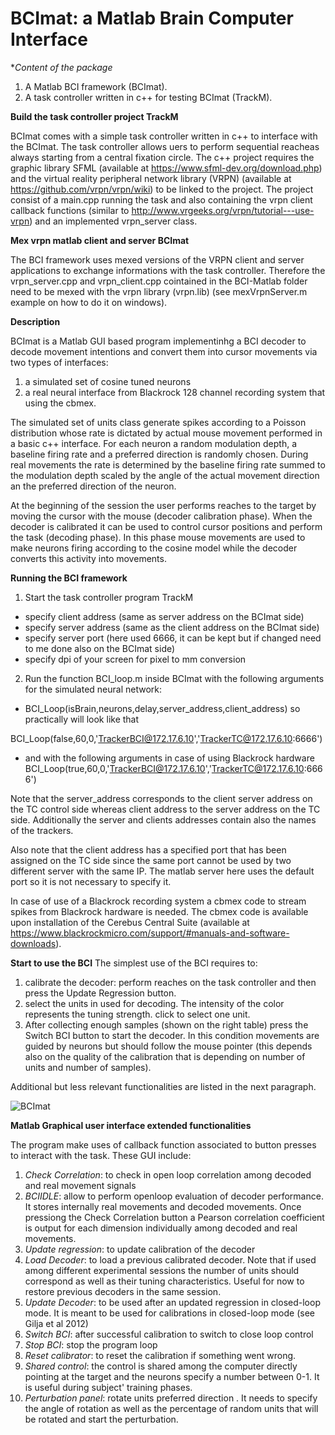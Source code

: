 # BCImat: a Matlab Brain Computer Interface

**Content of the package*

1. A Matlab BCI framework (BCImat).
2. A task controller written in c++ for testing BCImat (TrackM).

**Build the task controller project TrackM**

BCImat comes with a simple task controller written in c++ to interface with the BCImat. The task controller allows uers to perform sequential reacheas always starting from a central fixation circle.
The c++ project requires the graphic library SFML (available at https://www.sfml-dev.org/download.php) and the virtual reality peripheral network library (VRPN) (available at https://github.com/vrpn/vrpn/wiki) to be linked to the project. 
The project consist of a main.cpp running the task and also containing the vrpn client callback functions (similar to http://www.vrgeeks.org/vrpn/tutorial---use-vrpn) and an implemented vrpn_server class.


**Mex vrpn matlab client and server BCImat**

The BCI framework uses mexed versions of the VRPN client and server applications to exchange informations with the task controller. Therefore the vrpn_server.cpp and vrpn_client.cpp cointained in the BCI-Matlab folder need to be mexed with the vrpn library (vrpn.lib) (see mexVrpnServer.m example on how to do it on windows). 

**Description**

BCImat is a Matlab GUI based program implementinhg a BCI decoder to decode movement intentions and convert them into cursor movements via two types of interfaces:
1. a simulated set of cosine tuned neurons
2. a real neural interface from Blackrock 128 channel recording system that using the cbmex.

The simulated set of units class generate spikes according to a Poisson distribution whose rate is dictated by actual mouse movement performed in a basic c++ interface.
For each neuron a random modulation depth, a baseline firing rate and a preferred direction is randomly chosen. During real movements the rate is determined by the baseline firing rate summed to  the modulation depth scaled by the angle of the actual movement direction an the preferred direction of the neuron.

At the beginning of the session the user performs reaches to the target by moving the cursor with the mouse (decoder calibration phase). When the decoder is calibrated it can be used to control cursor positions and perform the task (decoding phase). In this phase mouse movements are used to make neurons firing according to the cosine model while the decoder converts this activity into movements. 


**Running the BCI framework**

1. Start the task controller program TrackM

* specify client address (same as server address on the BCImat side)
* specify server address (same as the client address on the BCImat side)
* specify server port (here used 6666, it can be kept but if changed need to me done also on the BCImat side)
* specify dpi of your screen for pixel to mm conversion
 
2. Run the function BCI_loop.m inside BCImat with the following arguments for the simulated neural network:

* BCI_Loop(isBrain,neurons,delay,server_address,client_address) so practically will look like that

BCI_Loop(false,60,0,'TrackerBCI@172.17.6.10','TrackerTC@172.17.6.10:6666')


* and with the following arguments in case of using Blackrock hardware
BCI_Loop(true,60,0,'TrackerBCI@172.17.6.10','TrackerTC@172.17.6.10:6666')

Note that the server_address corresponds to the client server address on the TC control side whereas client address to the server address on the TC side. Additionally the server and clients addresses contain also the names of the trackers.

Also note that the client address has a specified port that has been assigned on the TC side since the same port cannot be used by two different server with the same IP. The matlab server here uses the default port so it is not necessary to specify it. 

In case of use of a Blackrock recording system a cbmex code to stream spikes from Blackrock hardware is needed. The cbmex code is available upon installation of the Cerebus Central Suite (available at https://www.blackrockmicro.com/support/#manuals-and-software-downloads).

**Start to use the BCI**
The simplest use of the BCI requires to:
1. calibrate the decoder: perform reaches on the task controller and then press the Update Regression button.
2. select the units in used for decoding. The intensity of the color represents the tuning strength. click to select one unit.
3. After collecting enough samples (shown on the right table) press the Switch BCI button to start the decoder. In this condition movements  are guided by neurons but should follow the mouse pointer (this depends also on the quality of the calibration that is depending on number of units and number of samples). 

Additional but less relevant functionalities are listed in the next paragraph.

![BCImat](https://user-images.githubusercontent.com/40661882/125582844-48d7406e-c0f1-404a-8047-a63615ed8ab2.png)

**Matlab Graphical user interface extended functionalities**

The program make uses of callback function associated to button presses to interact with the task.
These GUI include:
1) *Check Correlation*: to check in open loop correlation among decoded and real movement signals
2) *BCIIDLE*: allow to perform openloop evaluation of decoder performance. It stores internally real movements and decoded movements. Once pressiong the Check Correlation button a Pearson correlation coefficient is output for each dimension individually among decoded and real movements.
3) *Update regression*: to update calibration of the decoder
4) *Load Decoder*: to load a previous calibrated decoder. Note that if used among different experimental sessions
the number of units should correspond as well as their tuning characteristics. Useful for now to restore previous decoders in the same session.
5) *Update Decoder*: to be used after an updated regression in closed-loop mode. It is meant to be used 
for calibrations in closed-loop mode (see Gilja et al 2012)
6) *Switch BCI*: after successful calibration to switch to close loop control
7) *Stop BCI*: stop the program loop
8) *Reset calibrator*: to reset the calibration if something went wrong. 
9) *Shared control*: the control is shared among the computer directly pointing at the target and the neurons specify a number between 0-1.
    It is useful during subject' training phases.
11) *Perturbation panel*: rotate units preferred direction . It needs to specify the angle of rotation as well as the percentage of random units that will be rotated and start the perturbation. 
  





